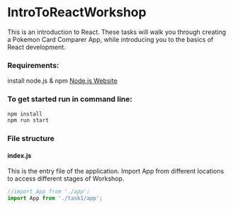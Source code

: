 # IntroToReactWorkshop

This is an introduction to React. These tasks will walk you through creating a Pokemon Card Comparer App, while introducing you to the basics of React development.

### Requirements:
install node.js & npm
[Node.js Website](https://nodejs.org/en/)

### To get started run in command line:
```javascript
npm install
npm run start
```

### File structure
#### index.js
This is the entry file of the application. Import App from different locations to access different stages of Workshop. 
```javascript
//import App from './app';
import App from './task1/app';
```
